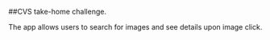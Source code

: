 ##CVS take-home challenge. 

The app allows users to search for images and see details upon image click.